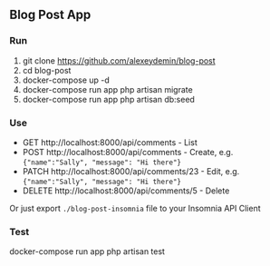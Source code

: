 ## Blog Post App
### Run 
1. git clone https://github.com/alexeydemin/blog-post
2. cd blog-post
3. docker-compose up -d
4. docker-compose run app php artisan migrate
5. docker-compose run app php artisan db:seed

### Use 
- GET http://localhost:8000/api/comments - List
- POST http://localhost:8000/api/comments - Create, e.g. `{"name":"Sally", "message": "Hi there"}`
- PATCH http://localhost:8000/api/comments/23 - Edit, e.g. `{"name":"Sally", "message": "Hi there"}`
- DELETE http://localhost:8000/api/comments/5 - Delete

Or just export `./blog-post-insomnia` file to your Insomnia API Client

### Test
docker-compose run app php artisan test
